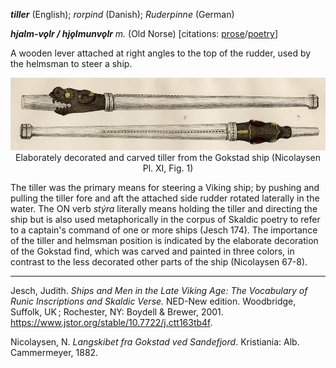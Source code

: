   
**_tiller_** (English); _rorpind_ (Danish); _Ruderpinne_ (German)

_**hjalm-vǫlr / hjǫlmunvǫlr** m._ (Old Norse) [citations: [prose](https://onp.ku.dk/onp/onp.php?o34638)/[poetry](https://lexiconpoeticum.org/m.php?p=lemma&i=35728)]  

  A wooden lever attached at right angles to the top of the rudder, used by the helmsman to steer a ship. 

<div align="center">
  
  ![tiller from Gokstad ship](../images/Tiller_Gokstad.jpg)  
  Elaborately decorated and carved tiller from the Gokstad ship (Nicolaysen Pl. XI, Fig. 1)

</div>

  The tiller was the primary means for steering a Viking ship; by pushing and pulling the tiller fore and aft the attached side rudder rotated laterally in the water. The ON verb _stýra_ literally means holding the tiller and directing the ship but is also used metaphorically in the corpus of Skaldic poetry to refer to a captain's command of one or more ships (Jesch 174). The importance of the tiller and helmsman position is indicated by the elaborate decoration of the Gokstad find, which was carved and painted in three colors, in contrast to the less decorated other parts of the ship (Nicolaysen 67-8).

---

  Jesch, Judith. _Ships and Men in the Late Viking Age: The Vocabulary of Runic Inscriptions and Skaldic Verse._ NED-New edition. Woodbridge, Suffolk, UK ; Rochester, NY: Boydell & Brewer, 2001. https://www.jstor.org/stable/10.7722/j.ctt163tb4f.


  Nicolaysen, N. _Langskibet fra Gokstad ved Sandefjord_. Kristiania: Alb. Cammermeyer, 1882.



